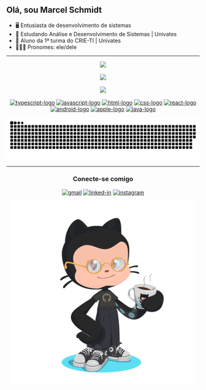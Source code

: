 ## Olá, sou Marcel Schmidt

- 🖥 Entusiasta de desenvolvimento de sistemas
- 🌱 Estudando Análise e Desenvolvimento de Sistemas | Univates
- 💾 Aluno da 1ª turma do CRIE-TI | Univates
- 🧔🏻‍♂️ Pronomes: ele/dele

---

<center>
  
  [<img src="https://github-readme-stats.vercel.app/api?username=maaschmidt&show_icons=true&count_private=true&theme=github_dark&title_color=39D253&icon_color=39D253&border_color=39D253&random=&randomss524272"/>](https://github.com/maaschmidt)

  [<img src="https://github-readme-streak-stats.herokuapp.com?user=maaschmidt&theme=github-dark&locale=pt-br&date_format=j%2Fn%5B%2FY%5D&fire=075F03&stroke=11690C"/>](https://github.com/maaschmidt)

  [<img src="https://github-readme-stats.vercel.app/api/top-langs/?username=maaschmidt&layout=compact&langs_count=5&hide=html&theme=github_dark&title_color=39D253&icon_color=39D253&border_color=39D253"/>](https://github.com/maaschmidt)
   
  [<img src="https://cdn.jsdelivr.net/gh/devicons/devicon/icons/typescript/typescript-original.svg" height="30" width="42" alt="typescript-logo" />](https://www.typescriptlang.org)
  [<img src="https://cdn.jsdelivr.net/gh/devicons/devicon/icons/javascript/javascript-original.svg" height="30" width="42" alt="javascript-logo" />](https://developer.mozilla.org/pt-BR/docs/Web/JavaScript)
  [<img src="https://cdn.jsdelivr.net/gh/devicons/devicon/icons/html5/html5-original.svg" height="30" width="42" alt="html-logo" />](https://developer.mozilla.org/pt-BR/docs/Web/HTML)
  [<img src="https://cdn.jsdelivr.net/gh/devicons/devicon/icons/css3/css3-original.svg" height="30" width="42" alt="css-logo" />](https://developer.mozilla.org/pt-BR/docs/Web/CSS)
  [<img src="https://cdn.jsdelivr.net/gh/devicons/devicon/icons/react/react-original.svg" height="30" width="42" alt="react-logo" />](https://pt-br.reactjs.org)
  [<img src="https://cdn.jsdelivr.net/gh/devicons/devicon/icons/android/android-original.svg" height="30" width="42" alt="android-logo" />](https://www.android.com/intl/pt-BR_br)
  [<img src="https://cdn.jsdelivr.net/gh/devicons/devicon/icons/apple/apple-original.svg" height="30" width="42" alt="apple-logo" />](https://www.apple.com/br)
  [<img src="https://cdn.jsdelivr.net/gh/devicons/devicon/icons/java/java-original.svg" height="30" width="42" alt="java-logo" />](https://www.java.com/pt-BR/download/help/whatis_java.html)

  ![Snake animation](https://github.com/maaschmidt/maaschmidt/blob/output/github-contribution-grid-snake.svg)


---
  ### Conecte-se comigo

  [<img alt="gmail" src="https://img.shields.io/static/v1?message=Gmail&logo=gmail&label=&color=D14836&logoColor=white&labelColor=&style=for-the-badge" />](mailto:marcel.schmidt@universo.univates.br)
  [<img alt="linked-in" src="https://img.shields.io/badge/linkedin-%230077B5.svg?&style=for-the-badge&logo=linkedin&logoColor=white" />](https://linkedin.com/in/maaschmidt)
  [<img alt="instagram" src="https://img.shields.io/badge/Instagram-E4405F?style=for-the-badge&logo=instagram&logoColor=white" />](https://instagram.com/maaschmidt_)


  <a href="https://github.com/maaschmidt">
    <img style="width: 30rem" alt="octocat" src="./assets/octocat-coffee.png" />
  </a>

<!-- ## Other Stuff -->

<!-- [![Visitas](https://badges.strrl.dev/visits/maaschmidt/maaschmidt?style=for-the-badge&color=39D253)](https://github.com/maaschmidt/maaschmidt) -->

</center>